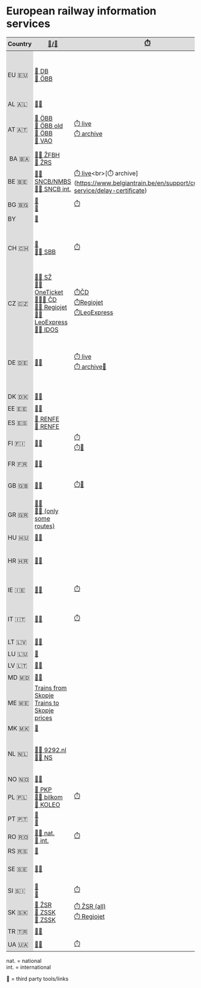 <style>
    .container-lg {
    max-width: 90%;
    }
    div {
    overflow: scroll;
    position: relative;
    }

    table {
    position: relative;
    border-collapse: collapse;
    }

    td,
    th {
    padding: 0.25em;
    }

    thead th, tbody tr td:first-child {
    position: -webkit-sticky; /* for Safari */
    position: sticky;
    top: 0;
    background: #DDD;
    }

    thead th:first-child, tbody tr td:first-child  {
    left: 0;
    z-index: 1;
    }

    tbody th,, tbody tr {
    position: -webkit-sticky; /* for Safari */
    position: sticky;
    left: 0;
    background: #FFF;
    border-right: 1px solid #CCC;
    }
</style>

# European railway information services

| Country | [🔎/🎫](## "Routing/Ticket") | [⏱️](## "Delay information") | [🏫](## "Arrival/departure boards") | [📍](## "Live map") | [🗺️](## "Maps") | [📖](## "Timetables") | [🚧](## "Works and disruptions") | other tools |
| --- | --- | --- | --- | --- | --- | --- | --- | --- |
| EU 🇪🇺 | [🔎 DB](https://www.bahn.de/buchung/start?intern=1)<br>[🔎 ÖBB](https://fahrplan.oebb.at/webapp/)| | | [travic.app](https://travic.app)<br>[geOps](https://mobility.portal.geops.io/) | [OpenRailwayMap](https://www.openrailwaymap.org)<br>[railroadmaps (former bueker.net)](https://websites.umich.edu/~yopopov/rrt/railroadmaps/)<br>[allrailmap](https://allrailmap.com)<br>[nachtzugkarte.de](https://nachtzugkarte.de) | | | [vagonweb.cz](https://vagonweb.cz)<br>[OSM Train Route Analysis](http://osmtrainroutes.bplaced.net/index.php) |
| AL 🇦🇱 | [🔎🎫](https://hekurudha.al) | | | | | [📖](https://hekurudha.al) | | |
| AT 🇦🇹 | [🔎 ÖBB](https://fahrplan.oebb.at/webapp/)<br>[🔎 ÖBB old](https://fahrplan.oebb.at/bin/query.exe/dn)<br>[🎫 ÖBB](https://shop.oebbtickets.at/)<br>[🔎 VAO](https://anachb.vor.at) | [⏱️  live](https://fahrplan.oebb.at/bin/trainsearch.exe/dn?protocol=https:&)<br>[⏱️ archive](https://www.oebb.at/de/fahrplan/verspaetungsbestaetigung) | ÖBB Infra [I 👀](https://liveoebb.streamlit.app/stationboards) [II 👀](https://oebb-abfahrten.glitch.me)<br>[ÖBB HAFAS](https://fahrplan.oebb.at/bin/stboard.exe/dn) | [📍](https://www.zugradar.at) | [ÖBB Infra](https://infrastruktur.oebb.at/de/geschaeftspartner/schienennetz/dokumente-und-daten/netzkarten/karte-oebb-netz.pdf)<br>[lines Ostregion](https://www.oebb.at/de/regionale-angebote/wien) | [📖](https://www.oebb.at/de/fahrplan/fahrplanbilder) | [🚧 map](https://fahrplan.oebb.at/bin/help.exe/dn?tpl=showmap_external)<br>[🚧 list](https://www.oebb.at/en/fahrplan/baustelleninformation.html) | [consists](https://live.oebb.at/)|
| BA 🇧🇦 | [🔎🎫 ŽFBH](https://www.zfbh.ba/en/)<br>[🔎 ŽRS](http://www.zrs-rs.com)
| BE 🇧🇪 | [🔎🎫 SNCB/NMBS](https://www.belgiantrain.be/)<br>[🔎🎫 SNCB int.](https://www.b-europe.com/EN/Booking/Tickets?autoactivatestep2=false&traveltype=TwoWay&outbound=&outboundt=0&outboundtp=DepartureTime&inbound=&inboundt=0&inboundtp=DepartureTime&comfortclass=2&compactQsm=false&ticketlanguage=&travelparty=%257B%2522P%2522%253A%255B%257B%2522T%2522%253A%2522A%2522%252C%2522BDT%2522%253A%2522%2522%257D%255D%252C%2522M%2522%253Afalse%257D#TravelWish) | [⏱️ live](https://www.belgiantrain.be/en/travel-info/current/search-by-train-number?)<br>[⏱️ archive](https://www.belgiantrain.be/en/support/customer-service/delay-certificate) | [🏫](https://www.belgiantrain.be/en/travel-info/current/search-by-station) | [📍](https://trainmap.acc-belgiantrain.be) | [🗺️](https://www.belgiantrain.be/fr/travel-info/prepare-for-your-journey/leaflets/lines-leaflets) | [📖](https://www.belgiantrain.be/fr/travel-info/prepare-for-your-journey/leaflets/lines-leaflets) | [🚧](https://www.belgiantrain.be/en/travel-info/current/ongoing-disturbances-and-works) | [consists👀](https://www.beluxtrains.net/en/index.php?page=compositions)
| BG 🇧🇬 | [🔎](https://razpisanie.bdz.bg/en)<br>[🎫](https://bileti.bdz.bg) | [⏱️](https://www.bdz.bg/en/live-updates) | [🏫](https://live.bdz.bg/en) | [📍](https://radar.bdz.bg/en) | 
| BY | [🔎](https://www.rw.by) 
| CH 🇨🇭 | [🔎 ](https://www.oev-info.ch/)<br>[🔎🎫 SBB](https://www.sbb.ch/en) | [⏱️](https://www.sbb.ch/en/travel-information/rail-traffic-information/cnfirmation-delay.html) | [🏫👀](http://chill.serena-mueller.ch) | [📍](https://maps.trafimage.ch/ch.sbb.netzkarte?layers=ch.sbb.puenktlichkeit-gondola,ch.sbb.puenktlichkeit-funicular,ch.sbb.puenktlichkeit-ferry,ch.sbb.puenktlichkeit-bus,ch.sbb.puenktlichkeit-tram,ch.sbb.puenktlichkeit-nv,ch.sbb.puenktlichkeit-fv&baselayers=ch.sbb.netzkarte,ch.sbb.netzkarte.dark,ch.sbb.netzkarte.luftbild.group,ch.sbb.netzkarte.landeskarte,ch.sbb.netzkarte.landeskarte.grau&lang=de&x=948835.29&y=6002200.99&z=11.04)<br>[📍👀](https://maps.vasile.ch/transit-sbb/) | [🗺️ lines](https://www.oev-info.ch/de/fahrplan-aktuell/liniennetzplaene-netzgrafiken) | [📖](https://www.oev-info.ch/de/fahrplan-aktuell/fahrplanarchiv)<br>[Graphic timetables](https://www.oev-info.ch/de/fahrplan-aktuell/grafische-fahrplaene) | [🚧](https://www.sbb.ch/content/internet/sbb/en/reiseinformationen/bahnverkehrsinformation/betriebslage-stoerungen.html?bbox=eyJ0b3AiOls1LjczNDkwMDAwMDAwMDY5Miw0NS4yMTI4MjQ4MzY4Nzg2OTZdLCJib3R0b20iOlsxMC42Njc3MDAwMDAwMDA3MzUsNDguMzU2MzkyODc2NDIzMDNdfQ%253D%253D) | [Travel times 👀](https://fuerstenberger.shinyapps.io/minimal_travel_times/)<br>[punctuality map 👀](http://puenktlichkeit.ch)<br>[station punctuality map 👀](http://puenktlichkeit.ch)
| CZ 🇨🇿 | [🚆🔎 SŽ](https://najdispoj.spravazeleznic.cz)<br>[🚆🎫 OneTicket](https://oneticket.cz/home)<br>[🚆🔎🎫 ČD](https://www.cd.cz/en/spojeni-a-jizdenka/)<br>[🚆🎫 Regiojet](https://regiojet.cz/)<br>[🚆🎫 LeoExpress](https://www.leoexpress.com/en)<br>[🚆🚌 IDOS](https://idos.idnes.cz/vlakyautobusymhdvse/spojeni/) |[⏱️ČD](https://cd.cz/vlak/)<br>[⏱️Regiojet](https://regiojet.cz/aktuality-z-provozu/zpozdeni?delayCityId=372825000&delayType=departure)<br>[⏱️LeoExpress](https://www.leoexpress.com/en/current-information) | [🏫](https://www.spravazeleznic.cz/cestujici/infotabule) | [SŽ](https://mapy.spravazeleznic.cz/vlaky-provoz)<br>[GRAPP (more filters)](https://grapp.spravazeleznic.cz) | [SŽ PDF](https://provoz.spravazeleznic.cz/Portal/ViewArticle.aspx?oid=2104272)<br>[SŽ (interactive)](https://mapy.spravazeleznic.cz/vlaky) | [📖](https://www.spravazeleznic.cz/cestujici/jizdni-rad) | [SŽ planned](https://mapy.spravazeleznic.cz/stavby)<br>[ČD](https://cd.cz/jizdni-rad/omezeni-provozu/) | [locos 👀](http://sledovani.55p.cz) |
| DE 🇩🇪 | [🔎🎫](https://www.bahn.de/buchung/start?intern=1) | [⏱️ live](https://mobile.bahn.de/bin/mobil/trainsearch.exe/dox?webview=&)<br>[⏱️ archive👀](https://www.zugfinder.net/) | [🏫](https://www.bahnhof.de)<br>[🏫👀](https://trainboard.de.cool) | | [lines](https://www.bahn.de/service/fahrplaene/streckennetz)<br>infra [I](https://geovdbn.deutschebahn.com/isr) [II](https://geovdbn.deutschebahn.com/pgv-map/client/gisclient/index.html?applicationId=1179651) | [📖](https://kursbuch.bahn.de/hafas/kbview.exe/dn?rt=1&mainframe=tab_main) | [live infra](https://strecken-info.de)<br>[live passenger](https://www.bahn.de/service/fahrplaene/aktuell)<br>[planned](https://bauinfos.deutschebahn.com/)<br>[planned long-distance](https://bauinfos.deutschebahn.com/fernverkehr) | [trassenfinder.de](https://trassenfinder.de/)<br>[bahn.expert👀](https://bahn.expert)
| DK 🇩🇰 | [🔎🎫](https://www.dsb.dk/trafikinformation/koereplaner/) | | | | [🗺️](https://www.dsb.dk/trafikinformation/koereplaner/koreplaner-strakningskoreplaner-pdf/)  | [📖](https://www.dsb.dk/trafikinformation/koereplaner/koreplaner-strakningskoreplaner-pdf/) | [🚧](https://www.dsb.dk/trafikinformation/andringer-i-trafik-og-drift/andringer-i-trafik-og-drift/)
| EE 🇪🇪 | [🔎🎫](https://elron.ee) | | | | | [📖](https://elron.ee/en/soiduinfo/soiduplaanid) | [🚧](https://elron.ee/en/soiduinfo/teated)
| ES 🇪🇸 | [🔎 RENFE](https://www.renfe.com/es/en/travel/informacion-util/horarios)<br>[🎫 RENFE](https://www.renfe.com/es/en) | | | | [🗺️](https://www.renfe.com/es/en/travel/informacion-util/mapas-y-lineas/ave-y-larga-distancia) | | [🚧](https://www.renfe.com/es/en/renfe-group/communication/renfe-today/alerts)
| FI 🇫🇮 | [🔎🎫](https://www.vr.fi/en) | [⏱️](https://www.vr.fi/en/on-track)<br>[⏱️👀](https://juliadata.fi/live) | | [📍](https://www.vr.fi/en/on-track)<br>[📍👀](https://juliadata.fi/map/view?mode=trains#7/) | | [📖](https://www.vr.fi/en/timetables) | [🚧 live](https://www.vr.fi/en/on-track/traffic-news)<br>[🚧 planned](https://www.vr.fi/en/on-track/planned-track-work)
| FR 🇫🇷 | [🔎🎫](https://www.sncf-connect.com/en-en/) | | [🏫](https://www.garesetconnexions.sncf/fr/gares-services) | [📍👀](https://carto.tchoo.net) | [infra map](https://www.sncf-reseau.com/fr/cartes/carte-du-reseau-ferre-national)<br>[infra atlas](https://www.sncf-reseau.com/fr/cartes/atlas-du-reseau-ferre-francais) |  | [🚧](https://www.sncf-voyageurs.com/fr/voyagez-avec-nous/horaires-et-itineraires/informations-trafic/gl/)
| GB 🇬🇧 | [🔎🎫](https://www.nationalrail.co.uk) | [⏱️👀](https://www.realtimetrains.co.uk) | [🏫](https://www.nationalrail.co.uk/live-trains/departures/) | [📍👀](https://www.map.signalbox.io/) | [🗺](https://www.nationalrail.co.uk/travel-information/maps-of-the-national-rail-network/) | [📖](https://www.networkrail.co.uk/running-the-railway/the-timetable/electronic-national-rail-timetable/) | [🚧](https://www.nationalrail.co.uk/status-and-disruptions/)<br>[🚧 Eurostar](https://www.eurostar.com/rw-en/travel-info/travel-updates) | [Track diagrams👀](https://www.opentraintimes.com/maps)<br>[consists👀](https://www.realtimetrains.co.uk)
| GR 🇬🇷 | [🔎🎫](https://tickets.hellenictrain.gr/dromologia/?lang=en)<br>[🔎🎫 (only some routes)](https://newtickets.hellenictrain.gr/Channels.HellenicTrainWeb/) | | | | | | [🚧](https://www.hellenictrain.gr/en/announcements)
| HU 🇭🇺 | [🔎🎫](https://jegy.mav.hu) | | | [📍](https://vonatinfo.mav-start.hu/map.aspx?browser=1) | [🗺](https://www.mavcsoport.hu/mav-start/media/terkepek) | [📖](https://www.mavcsoport.hu/mav-start/belfoldi-utazas/menetrendek) | [🚧](https://www.mavcsoport.hu/mav-start/belfoldi-utazas/vaganyzar)
| HR 🇭🇷 | [🔎🎫](https://prodaja.hzpp.hr/en/Ticket) | | | | [🗺️](https://eng.hzinfra.hr/?page_id=418) | [📖](https://www.hzpp.hr/vozni-red?m=743&mp=17) | [🚧 HŽPP nat.](https://www-hzpp-hr.translate.goog/radovi-na-pruzi?p=275&_x_tr_sl=hr&_x_tr_tl=en&_x_tr_hl=nl&_x_tr_pto=ajax,elem)<br>[🚧 HŽPP int.](https://www.hzpp.hr/en/train-on-time-2?p=361&r=72&mp=78)
| IE 🇮🇪 | [🔎🎫](https://www.irishrail.ie/en-ie/) | [⏱️](https://www.irishrail.ie/en-ie/travel-information/your-travel) | [🏫](https://www.irishrail.ie/en-ie/train-timetables/live-departure-train-times) | [📍 DART](https://www.irishrail.ie/en-ie/train-timetables/dart-live-map)<br>[📍 Commuter](https://www.irishrail.ie/en-ie/train-timetables/commuter-live-map)<br>[📍 Intercity](https://www.irishrail.ie/en-ie/train-timetables/intercity-live-map) | | [📖](https://www.irishrail.ie/en-ie/train-timetables/timetables-by-route) | [🚧](https://www.irishrail.ie/en-ie/news/irishrail-engineering-works) |
| IT 🇮🇹 | [🔎🎫](https://www.lefrecce.it/Channels.Website.WEB/) | [⏱️](http://www.viaggiatreno.it/infomobilita/index.jsp) | | | | | [🚧 map](http://www.viaggiatreno.it/infomobilita/index.jsp#)<br>[🚧 list](https://www.trenitalia.com/it/informazioni/Infomobilita/notizie-infomobilita.html)<br>[🚧 list by region](https://www.trenitalia.com/it/informazioni/lavori_e_modifichealservizio/ricerca.html)
| LT 🇱🇻 | [🔎🎫](https://www.vivi.lv/en/) | | | | [🗺️](https://www.vivi.lv/en/information-for-passengers/route-scheme-zoning/) | [📖](https://www.vivi.lv/en/information-for-passengers/)
| LU 🇱🇺 | [🔎](https://www.cfl.lu/en-gb/timetable) | | | | | [📖](https://www.cfl.lu/en-gb/timetable) | [🚧](https://www.cfl.lu/de-de/works) | [consists👀](https://www.beluxtrains.net/en/index.php?page=compositions)
| LV 🇱🇹 | [🔎🎫](https://bilietas.ltglink.lt) | | | | [🗺️](https://ltglink.lt/en/route-map) 
| MD 🇲🇩 | [🔎🎫](https://on.railway.md:10000/?lang=en)
| ME 🇲🇪 | [Trains from Skopje](https://mzt.mk/poagane-od-skopje/)<br>[Trains to Skopje](https://mzt.mk/pristigane-vo-skopje/)<br>[prices](https://mzt.mk/цени-по-релации/) | | | | | [📖](https://mzi.mk/en/timetable/)
| MK 🇲🇰 | [🔎](https://zpcg.me/en) | | | | | [📖](https://zpcg.me/en/red-voznje/ukupno)
| NL 🇳🇱 | [🔎🎫 9292.nl](https://9292.nl/en)<br>[🔎🎫 NS](https://www.ns.nl/en/travel-information) | |  [🏫](https://www.ns.nl/en/travel-information) | | [infra](https://infrabel.be/en/networkstatement) | | [🚆🚌🚧](https://9292.nl/en/messages)<br>[🚆🚧 live](https://www.ns.nl/en/travel-information/current-situation-on-the-tracks/)<br>[🚆🚧 nat. planned](https://www.ns.nl/en/travel-information/maintenance-on-the-tracks/)<br>[🚆🚧 int.](https://www.nsinternational.com/en/overview-service)
| NO 🇳🇴 | [🔎🎫](https://entur.no) | | | | | [📖](https://www.vy.no/trafikk-og-ruter/rutetider) | [🚧](https://www.banenor.no/reise-og-trafikk/trafikkmeldinger/)
| PL 🇵🇱 | [🔎 PKP](https://portalpasazera.pl/en/Wyszukiwarka/Index)<br>[🔎🎫 bilkom](https://bilkom.pl)<br>[🎫 KOLEO](https://koleo.pl) | [⏱️](https://portalpasazera.pl/en/Opoznienia/Index?s=4)  | [🏫](https://portalpasazera.pl/en/Plakaty) | [📍](https://portalpasazera.pl/en/MapaOL) | | [📖](https://portalpasazera.pl/en/Tablice/RozkladWformieTablic)
| PT 🇵🇹 | [🔎](https://www.cp.pt/passageiros/en/train-times)<br>[🎫](https://www.cp.pt/passageiros/en/buy-tickets) | | | | | |[🚧](https://www.cp.pt/passageiros/en/train-times/Alerts)
| RO 🇷🇴 | [🔎🎫 nat.](https://bilete.cfrcalatori.ro/en-GB/Itineraries)<br>[🎫 int.](https://bileteinternationale.cfrcalatori.ro/en/booking/search) | [⏱️](https://bilete.cfrcalatori.ro/en-GB/Trains) | [🏫](https://bilete.cfrcalatori.ro/en-GB/Stations)
| RS 🇷🇸 | [🔎](https://w3.srbvoz.rs/redvoznje/info/en) | | [🏫](https://w3.srbvoz.rs/redvoznje/info/en) | | | [📖](https://www.srbvoz.rs/en/timetable-kurir/) | [🚧](https://w3.srbvoz.rs/redvoznje)
| SE 🇸🇪 | [🔎🎫](https://www.sj.se/en/search-journey/search/departure-station/arrival-station/departure-date) | | | [1409.se👀](https://1409.se/trains/Rst)<br>[traincheck.se👀](https://www.traincheck.se) | | | [🚧](https://www.sj.se/en/traffic-information)
| SI 🇸🇮 | [🔎](https://potniski.sz.si/en/timetable-finder/)<br>[🎫](https://eshop.sz.si) | [⏱️](https://potniski.sz.si/en/help-and-travel-updates/#delays)| | [📍](https://potniski.sz.si/en/help-and-travel-updates/#active-trains-display) | [🗺️](https://potniski.sz.si/en/plan-your-journey/map-rail/) | | [🚧](https://potniski.sz.si/en/help-and-travel-updates/#rail-replacement-buses)
| SK 🇸🇰 | [🔎 ŽSR](https://tis.zsr.sk/elis/pohybvlaku)<br>[🔎 ZSSK](https://www.zssk.sk/en/)<br>[🎫 ZSSK](https://predaj.zssk.sk/search) | [⏱️ ŽSR (all)](https://tis.zsr.sk/elis/pohybvlaku)<br>[⏱️ Regiojet](https://regiojet.sk/aktuality-z-prevadzky/meskanie-spojov) | [🏫](https://aplikacie.zsr.sk/TabuleZsr/) | [📍](https://mapa.zsr.sk/index.aspx) |  | [📖](https://www.zssk.sk/cestovny-poriadok/) | [🚧](https://aplikacie.zsr.sk/MapaVylukZsr/index.aspx) | [train delays👀](https://meskanievlakov.info)
| TR 🇹🇷 | [🔎🎫](https://ebilet.tcddtasimacilik.gov.tr/view/eybis/tnmGenel/tcddWebContent.jsf) | | | |[🗺️👀](https://railturkey.org/wp-content/uploads/2020/10/turkiye-demiryollari-haritasi-2019.jpg)
| UA 🇺🇦 | [🔎🎫](https://booking-new.uz.gov.ua/en) | [⏱️](https://uz-vezemo.uz.gov.ua/delayform) | [🏫](https://booking-new.uz.gov.ua/en/schedule)

<!-- Bonus: [Tokyo Metro and Suburban Trains👀](https://minitokyo3d.com/) -->
  

nat. = national  
int. = international  

👀 = third party tools/links
